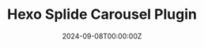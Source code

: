 ---
title: Hexo Splide Carousel Plugin
summary: A package for Hexo blogs using the NexT theme, provides image carousel and zoom functionality using Splide.js and medium-zoom libraries.
tags:
  - Open Source
date: '2024-09-08T00:00:00Z'

# Optional external URL for project (replaces project detail page).
external_link: 'https://github.com/Siriusq/hexo-splide-carousel'

image:
  caption: 
  focal_point: Smart

links:
  - icon: link
    icon_pack: fas
    name: Live Demo
    url: https://siriusq.top/en/splide-demo.html
  - icon: npm
    icon_pack: fab
    name: npm Package
    url: https://www.npmjs.com/package/hexo-splide-carousel
url_code: 'https://github.com/Siriusq/hexo-splide-carousel'
url_pdf: ''
url_slides: ''
url_video: ''

# Slides (optional).
#   Associate this project with Markdown slides.
#   Simply enter your slide deck's filename without extension.
#   E.g. `slides = "example-slides"` references `content/slides/example-slides.md`.
#   Otherwise, set `slides = ""`.
slides: ''
---